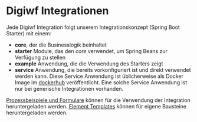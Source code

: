# Digiwf Integrationen

Jede Digiwf Integration folgt unserem Integrationskonzept (Spring Boot Starter) mit einem:

- **core**, der die Businesslogik beinhaltet
- **starter** Module, das den *core* verwendet, um Spring Beans zur Verfügung zu stellen
- **example** Anwendung, die die Verwendung des Starters zeigt
- **service** Anwendung, die bereits vorkonfiguriert ist und direkt verwendet werden kann. Diese Service Anwendung ist üblicherweise als Docker Image im  [dockerhub](https://hub.docker.com/u/itatm) veröffentlicht. Eine solche Service Anwendung ist nur bei generische Integrationen vorhanden.


[Prozessbeispiele und Formulare](modeling/templates/examples) können für die Verwendung der Integration heruntergeladen werden.
[Element Templates](/modeling/templates/element-templates) können für eigene Bausteine heruntergeladen werden.
